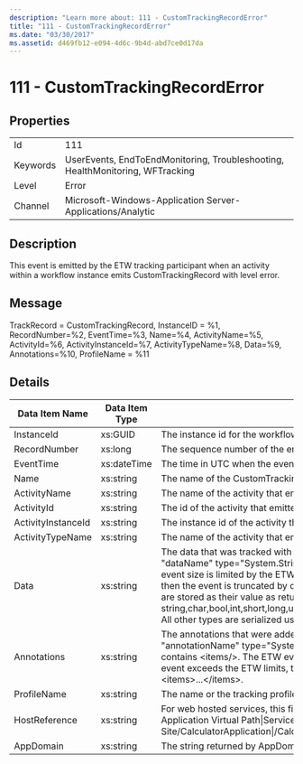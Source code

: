 ```yaml
---
description: "Learn more about: 111 - CustomTrackingRecordError"
title: "111 - CustomTrackingRecordError"
ms.date: "03/30/2017"
ms.assetid: d469fb12-e094-4d6c-9b4d-abd7ce0d17da
---
```

# 111 - CustomTrackingRecordError

## Properties  
  
|||  
|-|-|  
|Id|111|  
|Keywords|UserEvents, EndToEndMonitoring, Troubleshooting, HealthMonitoring, WFTracking|  
|Level|Error|  
|Channel|Microsoft-Windows-Application Server-Applications/Analytic|  
  
## Description  

 This event is emitted by the ETW tracking participant when an activity within a workflow instance emits CustomTrackingRecord with level error.  
  
## Message  

 TrackRecord = CustomTrackingRecord, InstanceID = %1, RecordNumber=%2, EventTime=%3, Name=%4, ActivityName=%5, ActivityId=%6, ActivityInstanceId=%7, ActivityTypeName=%8, Data=%9, Annotations=%10, ProfileName = %11  
  
## Details  
  
|Data Item Name|Data Item Type|Description|  
|--------------------|--------------------|-----------------|  
|InstanceId|xs:GUID|The instance id for the workflow|  
|RecordNumber|xs:long|The sequence number of the emitted record|  
|EventTime|xs:dateTime|The time in UTC when the event was emitted|  
|Name|xs:string|The name of the CustomTrackingRecord|  
|ActivityName|xs:string|The name of the activity that emitted the CustomTrackingRecord|  
|ActivityId|xs:string|The id of the activity that emitted the CustomTrackingRecord|  
|ActivityInstanceId|xs:string|The instance id of the activity that emitted the CustomTrackingRecord|  
|ActivityTypeName|xs:string|The name of the activity that emitted the CustomTrackingRecord|  
|Data|xs:string|The data that was tracked with this event.  The values are stored in an xml element in the format \<items>\< item  name = "dataName" type="System.String">dataValue\</item>\</items>.  If no data was tracked then the string contains \<items/>. The ETW event size is limited by the ETW buffer size or the max payload for an ETW event. If the size of the event exceeds the ETW limits, then the event is truncated by dropping the annotations and replacing the data value with \<items>...\</items>.  The following types are stored as their value as returned by ToString(); string,char,bool,int,short,long,uint,ushort,ulong,System.Single,float,double,System.Guid,System.DateTimeOffset,System.DateTime.  All other types are serialized using System.Runtime.Serialization.NetDataContractSerializer.|  
|Annotations|xs:string|The annotations that were added to this event.  The values are stored in an xml element in the format \<items>\< item  name = "annotationName" type="System.String">annotationValue\</item>\</items>.  If no annotations are specified then the string contains \<items/>. The ETW event size is limited by the ETW buffer size or the max payload for an ETW event. If the size of the event exceeds the ETW limits, then the event is truncated by dropping the annotations and replacing the annotation value with \<items>...\</items>.|  
|ProfileName|xs:string|The name or the tracking profile that resulted in this event being emitted|  
|HostReference|xs:string|For web hosted services, this field uniquely identifies the service in the web hierarchy.  Its format is defined as 'Web Site Name Application Virtual Path&#124;Service Virtual Path&#124;ServiceName' Example: 'Default Web Site/CalculatorApplication&#124;/CalculatorService.svc&#124;CalculatorService'|  
|AppDomain|xs:string|The string returned by AppDomain.CurrentDomain.FriendlyName.|
